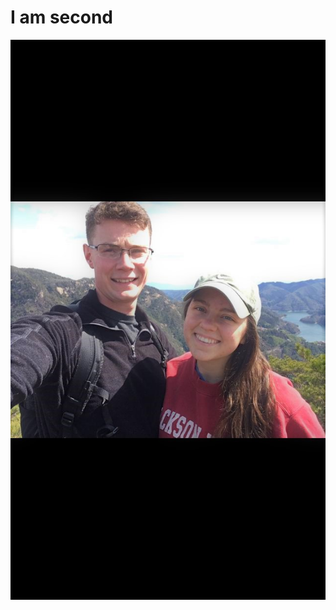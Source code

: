 # I am second
![me and wife](https://github.com/jordanherring81/jordanherring81/blob/master/Profile%20pic.JPG)
